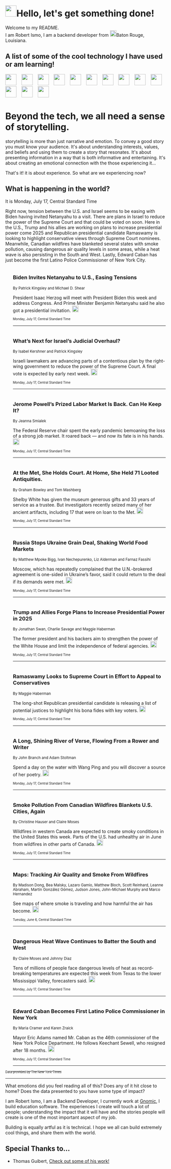 <h1><img src="https://emojis.slackmojis.com/emojis/images/1643514375/3493/hot-coffee.gif?1643514375" width="35"/>Hello, let's get something done!</h1>

<p>Welcome to my README.<br/>
I am Robert Ismo, I am a backend developer from <img src="https://emojis.slackmojis.com/emojis/images/1638395689/50435/moulin_rouge.png?1638395689" width="20"/>Baton Rouge, Louisiana.</p>
<h2>A list of some of the cool technology I have used or am learning!</h2>
<p>
<img src="https://emojis.slackmojis.com/emojis/images/1643516091/21142/meow_bongotap.gif?1643516091" width="35" alt="">
<img src="https://img.shields.io/badge/Favorite%20Frontend%20Framework-SvelteKit-f83903" alt="">
<img src="https://img.shields.io/badge/Second%20Favorite-Vue-40b581" alt="">
<img src="https://img.shields.io/badge/Most%20Used%20Runtime-Nodejs-78b061" alt="">
<img src="https://emojis.slackmojis.com/emojis/images/1643517416/34482/fire.gif?1643517416" width="35" alt="">
<img src="https://img.shields.io/badge/Javascript%20But%20Better-Typescript-0078ca" alt="">
<img src="https://img.shields.io/badge/Favorite%20Language-Elixir-3e244d" alt="">
<img src="https://img.shields.io/badge/Containerize%20Everything-Docker-6ac9ef" alt="">
<img src="https://emojis.slackmojis.com/emojis/images/1643514596/5999/meow_party.gif?1643514596" width="35" alt="">
<img src="https://img.shields.io/badge/API%20Love%20Language-Graphql-de32a5" alt="">
<img src="https://img.shields.io/badge/Our%20Favorite%20Version%20Controller-Git-e94f33" alt="">
<img src="https://img.shields.io/badge/Favorite%20Database-Redis-d42d1d" alt="">
<img src="https://emojis.slackmojis.com/emojis/images/1643514559/5584/deployparrot.gif?1643514559" width="35" alt="">
<img src="https://img.shields.io/badge/Container%20Interstate-RabbitMQ-f66200" alt="">
<img src="https://img.shields.io/badge/Gotta%20Learn-Kubernetes-316adf" alt="">
<img src="https://img.shields.io/badge/Really%20Mature%20Now-WASM-654fef" alt="">
<img src="https://emojis.slackmojis.com/emojis/images/1666642497/61942/dance_vibe.gif?1666642497" width="35" alt="">
<img src="https://img.shields.io/badge/For%20My%20M1-ARM64-657d96" alt="">
<img src="https://img.shields.io/badge/Loving%20This%20So%20Much-TailwindCSS-17bcb5" alt="">
<img src="https://img.shields.io/badge/Cool%20Build%20Tool-Vite-f9cb24" alt="">
<img src="https://emojis.slackmojis.com/emojis/images/1669231376/62819/working-on-it.gif?1669231376" width="35" alt="">
<img src="https://img.shields.io/badge/Fun%20and%20Easy%20Database-MongoDB-5f8c49" alt="">
<img src="https://img.shields.io/badge/JS%20Life%20Support-NPM-c73737" alt="">
<img src="https://img.shields.io/badge/I%20Liked%20It-DynamoDB-0073b9" alt="">
<img src="https://emojis.slackmojis.com/emojis/images/1643514045/46/question.gif?1643514045" width="35" alt="">
<img src="https://img.shields.io/badge/cool-React-60d6f9" alt="">
<img src="https://img.shields.io/badge/Future%20Big%20Project-Lambda-f37e00" alt="">
<img src="https://img.shields.io/badge/NPM%20But%20Better-PNPM-f1aa07" alt="">
<img src="https://emojis.slackmojis.com/emojis/images/1643514943/9662/fbwow.gif?1643514943" width="35" alt="">
<img src="https://img.shields.io/badge/First%20Language-C-662079" alt="">
<img src="https://img.shields.io/badge/Where%20I%20Deploy%20Frontend-Vercel-000000" alt="">
<img src="https://img.shields.io/badge/Who%20Does%20not%20Want%20an%20App-Swift-f9492a" alt="">
<img src="https://emojis.slackmojis.com/emojis/images/1643514058/151/javascript.png?1643514058" width="35" alt="">
<img src="https://img.shields.io/badge/cool-Python-fbd542" alt="">
<img src="https://img.shields.io/badge/Favorite%20Something-Stripe-656cdc" alt="">
<img src="https://img.shields.io/badge/Of%20Course-HTML5-ed6327" alt="">
<img src="https://emojis.slackmojis.com/emojis/images/1660415405/60731/bomb.gif?1660415405" width="35" alt="">
<img src="https://img.shields.io/badge/hate-CSS-2964ec" alt="">
<img src="https://img.shields.io/badge/Learning-CircleCI-141215" alt="">
<img src="https://img.shields.io/badge/Learning-Rust-fbbb3b" alt="">
<img src="https://emojis.slackmojis.com/emojis/images/1660415397/60712/writing-hand.gif?1660415397" width="35" alt="">
<img src="https://img.shields.io/badge/Dev%20Browser%20of%20Choice-Firefox-cc4e26" alt="">
<img src="https://img.shields.io/badge/Recoverying%20From%20Windows-UNIX-1781e3" alt="">
<img src="https://img.shields.io/badge/LOVE-LogSeq-90c1c2" alt="">
<img src="https://emojis.slackmojis.com/emojis/images/1643514066/223/kirby.gif?1643514066" width="35" alt="">
<img src="https://img.shields.io/badge/Daily%20Driver-MacOS-e6e6e8" alt="">
<img src="https://img.shields.io/badge/Git%20Server-Github-000000" alt="">
<img src="https://img.shields.io/badge/enjoyable-EC2-f17428" alt="">
<img src="https://emojis.slackmojis.com/emojis/images/1643514239/2069/excited.gif?1643514239" width="35" alt="">
</p>
<h1>Beyond the tech, we all need a sense of storytelling.</h1>
<p>storytelling is more than just narrative and emotion. To convey a good story you must know your audience. It's about understanding interests, values, and beliefs and using them to create a story that resonates. It's about presenting information in a way that is both informative and entertaining. It's about creating an emotional connection with the those experiencing it...</p>
<p>That's it! it is about experience. So what are we experiencing now?</p>
<h2>What is happening in the world?</h2>
<p>It is Monday, July 17, Central Standard Time</p>
<p>
Right now, tension between the U.S. and Israel seems to be easing with Biden having invited Netanyahu to a visit. There are plans in Israel to reduce the power of the Supreme Court and that could be voted on soon. Here in the U.S., Trump and his allies are working on plans to increase presidential power come 2025 and Republican presidential candidate Ramaswamy is looking to highlight conservative views through Supreme Court nominees. Meanwhile, Canadian wildfires have blanketed several states with smoke pollution, causing dangerous air quality levels in some areas, while a heat wave is also persisting in the South and West. Lastly, Edward Caban has just become the first Latino Police Commissioner of New York City.</p>
<ol>
<img src="https://img.shields.io/badge/-world-blue" alt="">
<h3>Biden Invites Netanyahu to U.S., Easing Tensions</h3>
<sub>By Patrick Kingsley and Michael D. Shear</sub>
<p>President Isaac Herzog will meet with President Biden this week and address Congress. And Prime Minister Benjamin Netanyahu said he also got a presidential invitation.  <a href="https://nyti.ms/3OsdrIJ"><img src="https://developer.nytimes.com/files/poweredby_nytimes_30b.png?v=1583354208352" height="20"></a></p>
<sub><sub>Monday, July 17, Central Standard Time</sub></sub>
<hr/>
<img src="https://img.shields.io/badge/-world-blue" alt="">
<h3>What’s Next for Israel’s Judicial Overhaul?</h3>
<sub>By Isabel Kershner and Patrick Kingsley</sub>
<p>Israeli lawmakers are advancing parts of a contentious plan by the right-wing government to reduce the power of the Supreme Court. A final vote is expected by early next week.  <a href="https://nyti.ms/3Y2i8vN"><img src="https://developer.nytimes.com/files/poweredby_nytimes_30b.png?v=1583354208352" height="20"></a></p>
<sub><sub>Monday, July 17, Central Standard Time</sub></sub>
<hr/>
<img src="https://img.shields.io/badge/-business-blue" alt="">
<h3>Jerome Powell’s Prized Labor Market Is Back. Can He Keep It?</h3>
<sub>By Jeanna Smialek</sub>
<p>The Federal Reserve chair spent the early pandemic bemoaning the loss of a strong job market. It roared back — and now its fate is in his hands.  <a href="https://nyti.ms/3pOZ8Ev"><img src="https://developer.nytimes.com/files/poweredby_nytimes_30b.png?v=1583354208352" height="20"></a></p>
<sub><sub>Monday, July 17, Central Standard Time</sub></sub>
<hr/>
<img src="https://img.shields.io/badge/-arts-blue" alt="">
<h3>At the Met, She Holds Court. At Home, She Held 71 Looted Antiquities.</h3>
<sub>By Graham Bowley and Tom Mashberg</sub>
<p>Shelby White has given the museum generous gifts and 33 years of service as a trustee. But investigators recently seized many of her ancient artifacts, including 17 that were on loan to the Met.  <a href="https://nyti.ms/46JPR0W"><img src="https://developer.nytimes.com/files/poweredby_nytimes_30b.png?v=1583354208352" height="20"></a></p>
<sub><sub>Monday, July 17, Central Standard Time</sub></sub>
<hr/>
<img src="https://img.shields.io/badge/-world-blue" alt="">
<h3>Russia Stops Ukraine Grain Deal, Shaking World Food Markets</h3>
<sub>By Matthew Mpoke Bigg, Ivan Nechepurenko, Liz Alderman and Farnaz Fassihi</sub>
<p>Moscow, which has repeatedly complained that the U.N.-brokered agreement is one-sided in Ukraine’s favor, said it could return to the deal if its demands were met.  <a href="https://nyti.ms/3Dj88Vt"><img src="https://developer.nytimes.com/files/poweredby_nytimes_30b.png?v=1583354208352" height="20"></a></p>
<sub><sub>Monday, July 17, Central Standard Time</sub></sub>
<hr/>
<img src="https://img.shields.io/badge/-us-blue" alt="">
<h3>Trump and Allies Forge Plans to Increase Presidential Power in 2025</h3>
<sub>By Jonathan Swan, Charlie Savage and Maggie Haberman</sub>
<p>The former president and his backers aim to strengthen the power of the White House and limit the independence of federal agencies.  <a href="https://nyti.ms/46SBLKL"><img src="https://developer.nytimes.com/files/poweredby_nytimes_30b.png?v=1583354208352" height="20"></a></p>
<sub><sub>Monday, July 17, Central Standard Time</sub></sub>
<hr/>
<img src="https://img.shields.io/badge/-us-blue" alt="">
<h3>Ramaswamy Looks to Supreme Court in Effort to Appeal to Conservatives</h3>
<sub>By Maggie Haberman</sub>
<p>The long-shot Republican presidential candidate is releasing a list of potential justices to highlight his bona fides with key voters.  <a href="https://nyti.ms/43zKYVj"><img src="https://developer.nytimes.com/files/poweredby_nytimes_30b.png?v=1583354208352" height="20"></a></p>
<sub><sub>Monday, July 17, Central Standard Time</sub></sub>
<hr/>
<img src="https://img.shields.io/badge/-sports-blue" alt="">
<h3>A Long, Shining River of Verse, Flowing From a Rower and Writer</h3>
<sub>By John Branch and Adam Stoltman</sub>
<p>Spend a day on the water with Wang Ping and you will discover a source of her poetry.  <a href="https://nyti.ms/43w9pmJ"><img src="https://developer.nytimes.com/files/poweredby_nytimes_30b.png?v=1583354208352" height="20"></a></p>
<sub><sub>Monday, July 17, Central Standard Time</sub></sub>
<hr/>
<img src="https://img.shields.io/badge/-us-blue" alt="">
<h3>Smoke Pollution From Canadian Wildfires Blankets U.S. Cities, Again</h3>
<sub>By Christine Hauser and Claire Moses</sub>
<p>Wildfires in western Canada are expected to create smoky conditions in the United States this week. Parts of the U.S. had unhealthy air in June from wildfires in other parts of Canada.  <a href="https://nyti.ms/3pO901h"><img src="https://developer.nytimes.com/files/poweredby_nytimes_30b.png?v=1583354208352" height="20"></a></p>
<sub><sub>Monday, July 17, Central Standard Time</sub></sub>
<hr/>
<img src="https://img.shields.io/badge/-us-blue" alt="">
<h3>Maps: Tracking Air Quality and Smoke From Wildfires</h3>
<sub>By Madison Dong, Bea Malsky, Lazaro Gamio, Matthew Bloch, Scott Reinhard, Leanne Abraham, Martín González Gómez, Judson Jones, John-Michael Murphy and Marco Hernandez</sub>
<p>See maps of where smoke is traveling and how harmful the air has become.  <a href="https://nyti.ms/3CfwHlB"><img src="https://developer.nytimes.com/files/poweredby_nytimes_30b.png?v=1583354208352" height="20"></a></p>
<sub><sub>Tuesday, June 6, Central Standard Time</sub></sub>
<hr/>
<img src="https://img.shields.io/badge/-us-blue" alt="">
<h3>Dangerous Heat Wave Continues to Batter the South and West</h3>
<sub>By Claire Moses and Johnny Diaz</sub>
<p>Tens of millions of people face dangerous levels of heat as record-breaking temperatures are expected this week from Texas to the lower Mississippi Valley, forecasters said.  <a href="https://nyti.ms/3pPOfCa"><img src="https://developer.nytimes.com/files/poweredby_nytimes_30b.png?v=1583354208352" height="20"></a></p>
<sub><sub>Monday, July 17, Central Standard Time</sub></sub>
<hr/>
<img src="https://img.shields.io/badge/-nyregion-blue" alt="">
<h3>Edward Caban Becomes First Latino Police Commissioner in New York</h3>
<sub>By Maria Cramer and Karen Zraick</sub>
<p>Mayor Eric Adams named Mr. Caban as the 46th commissioner of the New York Police Department. He follows Keechant Sewell, who resigned after 18 months.  <a href="https://nyti.ms/3Q07NyD"><img src="https://developer.nytimes.com/files/poweredby_nytimes_30b.png?v=1583354208352" height="20"></a></p>
<sub><sub>Monday, July 17, Central Standard Time</sub></sub>
<hr/>
</ol>
<a href="https://developer.nytimes.com"><sub><sub>Data provided by The New York Times</sub></sub></a>
<hr/>
<p>What emotions did you feel reading all of this? Does any of it hit close to home? Does the data presented to you have some type of impact?</p>
<p>I am Robert Ismo, I am a Backend Developer, I currently work at <a href="https://gnomic.education/">Gnomic</a>, I build education software. The experiences I create will touch a lot of people; understanding the impact that it will have and the stories people will create is one of the most important aspect of my job.</p>
<p>Building is equally artful as it is technical. I hope we all can build extremely cool things, and share them with the world.</p>
<h2>Special Thanks to...</h2>
<ul>
<li>Thomas Guibert, <a href="https://github.com/thmsgbrt/thmsgbrt">Check out some of his work!</a></li>
</ul>